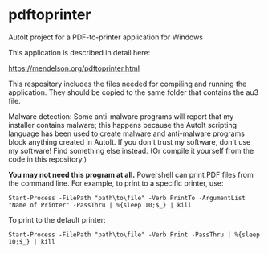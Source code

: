 # pdftoprinter
AutoIt project for a PDF-to-printer application for Windows

This application is described in detail here:

https://mendelson.org/pdftoprinter.html

This respository includes the files needed for compiling and running the application. They should be copied to the same folder that contains the au3 file.

Malware detection: Some anti-malware programs will report that my installer contains malware; this happens because the AutoIt scripting language has been used to create malware and anti-malware programs block anything created in AutoIt. If you don't trust my software, don't use my software! Find something else instead. (Or compile it yourself from the code in this repository.)

**You may not need this program at all.** Powershell can print PDF files from the command line. For example, to print to a specific printer, use:

`Start-Process -FilePath "path\to\file" -Verb PrintTo -ArgumentList "Name of Printer" -PassThru | %{sleep 10;$_} | kill`

To print to the default printer:

`Start-Process -FilePath "path\to\file" -Verb Print -PassThru | %{sleep 10;$_} | kill`

